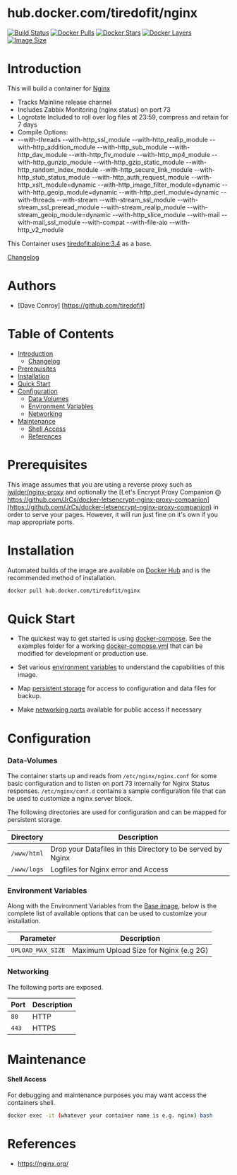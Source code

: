 # hub.docker.com/tiredofit/nginx

[![Build Status](https://img.shields.io/docker/build/tiredofit/nginx.svg)](https://hub.docker.com/r/tiredofit/nginx)
[![Docker Pulls](https://img.shields.io/docker/pulls/tiredofit/nginx.svg)](https://hub.docker.com/r/tiredofit/nginx)
[![Docker Stars](https://img.shields.io/docker/stars/tiredofit/nginx.svg)](https://hub.docker.com/r/tiredofit/nginx)
[![Docker Layers](https://images.microbadger.com/badges/image/tiredofit/nginx.svg)](https://microbadger.com/images/tiredofit/nginx)
[![Image Size](https://img.shields.io/microbadger/image-size/tiredofit/nginx.svg)](https://microbadger.com/images/tiredofit/nginx)

# Introduction

This will build a container for [Nginx](https://www.nginx.org) 

*    Tracks Mainline release channel
*    Includes Zabbix Monitoring (nginx status) on port 73
*    Logrotate Included to roll over log files at 23:59, compress and retain for 7 days
*    Compile Options:
*    --with-threads
        --with-http_ssl_module 
        --with-http_realip_module 
        --with-http_addition_module 
        --with-http_sub_module 
        --with-http_dav_module 
        --with-http_flv_module 
        --with-http_mp4_module 
        --with-http_gunzip_module 
        --with-http_gzip_static_module 
        --with-http_random_index_module 
        --with-http_secure_link_module 
        --with-http_stub_status_module 
        --with-http_auth_request_module 
        --with-http_xslt_module=dynamic 
        --with-http_image_filter_module=dynamic 
        --with-http_geoip_module=dynamic 
        --with-http_perl_module=dynamic 
        --with-threads 
        --with-stream 
        --with-stream_ssl_module 
        --with-stream_ssl_preread_module 
        --with-stream_realip_module 
        --with-stream_geoip_module=dynamic 
        --with-http_slice_module 
        --with-mail 
        --with-mail_ssl_module 
        --with-compat 
        --with-file-aio 
        --with-http_v2_module 
        
This Container uses [tiredofit:alpine:3.4](https://hub.docker.com/r/tiredofit/alpine) as a base.


[Changelog](CHANGELOG.md)

# Authors

- [Dave Conroy] [https://github.com/tiredofit]

# Table of Contents

- [Introduction](#introduction)
    - [Changelog](CHANGELOG.md)
- [Prerequisites](#prerequisites)
- [Installation](#installation)
- [Quick Start](#quick-start)
- [Configuration](#configuration)
    - [Data Volumes](#data-volumes)
    - [Environment Variables](#environmentvariables)   
    - [Networking](#networking)
- [Maintenance](#maintenance)
    - [Shell Access](#shell-access)
   - [References](#references)

# Prerequisites

This image assumes that you are using a reverse proxy such as 
[jwilder/nginx-proxy](https://github.com/jwilder/nginx-proxy) and optionally the [Let's Encrypt Proxy 
Companion @ 
https://github.com/JrCs/docker-letsencrypt-nginx-proxy-companion](https://github.com/JrCs/docker-letsencrypt-nginx-proxy-companion) 
in order to serve your pages. However, it will run just fine on it's own if you map appropriate ports.


# Installation

Automated builds of the image are available on [Docker Hub](https://hub.docker.com/tiredofit/nginx) and is the recommended method of installation.


```bash
docker pull hub.docker.com/tiredofit/nginx
```

# Quick Start

* The quickest way to get started is using [docker-compose](https://docs.docker.com/compose/). See the examples folder for a working [docker-compose.yml](examples/docker-compose.yml) that can be modified for development or production use.

* Set various [environment variables](#environment-variables) to understand the capabilities of this image.
* Map [persistent storage](#data-volumes) for access to configuration and data files for backup.
* Make [networking ports](#networking) available for public access if necessary



# Configuration

### Data-Volumes

The container starts up and reads from `/etc/nginx/nginx.conf` for some basic configuration and to listen on port 73 internally for Nginx Status responses. `/etc/nginx/conf.d` contains a sample configuration file that can be used to customize a nginx server block.

The following directories are used for configuration and can be mapped for persistent storage.

| Directory    | Description                                                 |
|--------------|-------------------------------------------------------------|
|  `/www/html` | Drop your Datafiles in this Directory to be served by Nginx |
|  `/www/logs` | Logfiles for Nginx error and Access                         |
      

### Environment Variables


Along with the Environment Variables from the [Base image](https://hub.docker.com/r/tiredofit/alpine), below is the complete list of available options that can be used to customize your installation.



| Parameter        | Description                            |
|------------------|----------------------------------------|
|`UPLOAD_MAX_SIZE` | Maximum Upload Size for Nginx (e.g 2G) |

### Networking

The following ports are exposed.

| Port      | Description |
|-----------|-------------|
| `80`      | HTTP        |
| `443`     | HTTPS       |


# Maintenance
#### Shell Access

For debugging and maintenance purposes you may want access the containers shell. 

```bash
docker exec -it (whatever your container name is e.g. nginx) bash
```

# References

* https://nginx.org/




